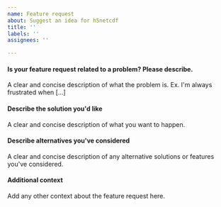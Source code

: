 ```yaml
---
name: Feature request
about: Suggest an idea for h5netcdf
title: ''
labels: ''
assignees: ''

---
```


<!-- Please search existing issues to make sure that this has not been asked before. -->

#### Is your feature request related to a problem? Please describe.
A clear and concise description of what the problem is. Ex. I'm always frustrated when [...]

#### Describe the solution you'd like
A clear and concise description of what you want to happen.

#### Describe alternatives you've considered
A clear and concise description of any alternative solutions or features you've considered.

#### Additional context
Add any other context about the feature request here.
